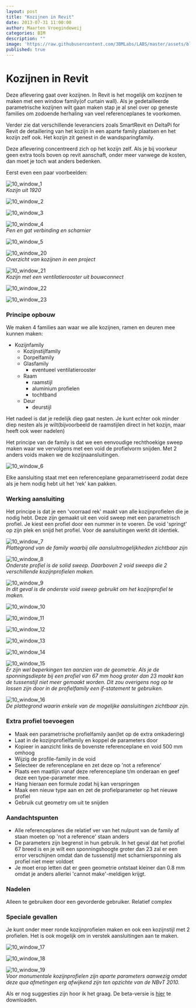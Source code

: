 ```yaml
---
layout: post
title: "Kozijnen in Revit"
date: 2013-07-31 11:00:00
author: Maarten Vroegindeweij
categories: BIM
description: ""
image: 'https://raw.githubusercontent.com/3BMLabs/LABS/master/assets/blog_assets/2013-07-31/10_window_1.png'
published: true
---
```


# Kozijnen in Revit

Deze aflevering gaat over kozijnen. In Revit is het mogelijk om kozijnen te maken met een window family(of curtain wall). Als je gedetailleerde parametrische kozijnen wilt gaan maken stap je al snel over op geneste families om zodoende herhaling van veel referenceplanes te voorkomen.

Verder zie dat verschillende leveranciers zoals SmartRevit en DeltaPi for Revit de detaillering van het kozijn in een aparte family plaatsen en het kozijn zelf ook. Het kozijn zit genest in de wandsparingfamily.

Deze aflevering concentreerd zich op het kozijn zelf. Als je bij voorkeur geen extra tools boven op revit aanschaft, onder meer vanwege de kosten, dan moet je toch wat anders bedenken.

Eerst even een paar voorbeelden:

![10_window_1](https://raw.githubusercontent.com/3BMLabs/LABS/master/assets/blog_assets/2013-07-31/10_window_1.png)<br>
*Kozijn uit 1920*

![10_window_2](https://raw.githubusercontent.com/3BMLabs/LABS/master/assets/blog_assets/2013-07-31/10_window_2.png)

![10_window_3](https://raw.githubusercontent.com/3BMLabs/LABS/master/assets/blog_assets/2013-07-31/10_window_3.png)

![10_window_4](https://raw.githubusercontent.com/3BMLabs/LABS/master/assets/blog_assets/2013-07-31/10_window_4.png)<br>
*Pen en gat verbinding en scharnier*

![10_window_5](https://raw.githubusercontent.com/3BMLabs/LABS/master/assets/blog_assets/2013-07-31/10_window_5.png)

![10_window_20](https://raw.githubusercontent.com/3BMLabs/LABS/master/assets/blog_assets/2013-07-31/10_window_20.png)<br>
*Overzicht van kozijnen in een project*

![10_window_21](https://raw.githubusercontent.com/3BMLabs/LABS/master/assets/blog_assets/2013-07-31/10_window_21.png)<br>
*Kozijn met een ventilatierooster uit bouwconnect*

![10_window_22](https://raw.githubusercontent.com/3BMLabs/LABS/master/assets/blog_assets/2013-07-31/10_window_22.png)

![10_window_23](https://raw.githubusercontent.com/3BMLabs/LABS/master/assets/blog_assets/2013-07-31/10_window_23.png)

### **Principe opbouw**
We maken 4 families aan waar we alle kozijnen, ramen en deuren mee kunnen maken:<br>
- Kozijnfamily
    - Kozijnstijlfamily
    - Dorpelfamily
    - Glasfamily
        - eventueel ventilatierooster
    - Raam
        - raamstijl
        - aluminium profielen
        - tochtband
    - Deur
        - deurstijl

Het nadeel is dat je redelijk diep gaat nesten. Je kunt echter ook minder diep nesten als je wilt(bijvoorbeeld de raamstijlen direct in het kozijn, maar heeft ook weer nadelen)

Het principe van de family is dat we een eenvoudige rechthoekige sweep maken waar we vervolgens met een void de profielvorm snijden. Met 2 anders voids maken we de kozijnaansluitingen.

![10_window_6](https://raw.githubusercontent.com/3BMLabs/LABS/master/assets/blog_assets/2013-07-31/10_window_6.png)

Elke aansluiting staat met een referenceplane geparametriseerd zodat deze als je hem nodig hebt uit het 'rek' kan pakken.

### **Werking aansluiting**

Het principe is dat je een 'voorraad rek' maakt van alle kozijnprofielen die je nodig hebt. Deze zijn gemaakt uit een void sweep met een parametrisch profiel. Je kiest een profiel door een nummer in te voeren. De void 'springt' op zijn plek en snijd het profiel. Voor de aansluitingen werkt dit identiek.

![10_window_7](https://raw.githubusercontent.com/3BMLabs/LABS/master/assets/blog_assets/2013-07-31/10_window_7.png)<br>
*Plattegrond van de family waarbij alle aansluitmogelijkheden zichtbaar zijn*

![10_window_8](https://raw.githubusercontent.com/3BMLabs/LABS/master/assets/blog_assets/2013-07-31/10_window_8.png)<br>
*Onderste profiel is de solid sweep. Daarboven 2 void sweeps die 2 verschillende kozijnprofielen maken.*

![10_window_9](https://raw.githubusercontent.com/3BMLabs/LABS/master/assets/blog_assets/2013-07-31/10_window_9.png)<br>
*In dit geval is de onderste void sweep gebruikt om het kozijnprofiel te maken.*

![10_window_10](https://raw.githubusercontent.com/3BMLabs/LABS/master/assets/blog_assets/2013-07-31/10_window_10.png)

![10_window_11](https://raw.githubusercontent.com/3BMLabs/LABS/master/assets/blog_assets/2013-07-31/10_window_11.png)

![10_window_12](https://raw.githubusercontent.com/3BMLabs/LABS/master/assets/blog_assets/2013-07-31/10_window_12.png)

![10_window_13](https://raw.githubusercontent.com/3BMLabs/LABS/master/assets/blog_assets/2013-07-31/10_window_13.png)

![10_window_14](https://raw.githubusercontent.com/3BMLabs/LABS/master/assets/blog_assets/2013-07-31/10_window_14.png)

![10_window_15](https://raw.githubusercontent.com/3BMLabs/LABS/master/assets/blog_assets/2013-07-31/10_window_15.png)<br>
*Er zijn wel beperkingen ten aanzien van de geometrie. Als je de sponningsdiepte bij een profiel van 67 mm hoog groter dan 23 maakt kan de tussenstijl niet meer gemaakt worden. Dit zou overigens nog op te lossen zijn door in de profielfamily een if-statement te gebruiken.*

![10_window_16](https://raw.githubusercontent.com/3BMLabs/LABS/master/assets/blog_assets/2013-07-31/10_window_16.png)<br>
*De plattegrond waarin enkele van de mogelijke aansluitingen zichtbaar zijn.*

### **Extra profiel toevoegen**
- Maak een parametrische profielfamily aan(let op de extra omkadering)
- Laat in de kozijnprofielfamily en koppel de parameters door
- Kopieer in aanzicht links de bovenste referenceplane en void 500 mm omhoog
- Wijzig de profile-family in de void
- Selecteer de referenceplane en zet deze op 'not a reference'
- Plaats een maatlijn vanaf deze referenceplane t/m onderaan en geef deze een type-parameter mee.
- Hang hieraan een formule zodat hij kan verspringen
- Maak een nieuw type aan en zet de profielparameter op het nieuwe profiel
- Gebruik cut geometry om uit te snijden

### **Aandachtspunten**
- Alle referenceplanes die relatief ver van het nulpunt van de family af staan moeten op 'not a reference' staan anders
- De parameters zijn begrenst in hun gebruik. In het geval dat het profiel 67 breed is en je wilt een sponningshoogte groter dan 23 zal er een error verschijnen omdat dan de tussenstijl met scharniersponning als profiel niet meer voldoet
- Je moet erop letten dat er geen geometrie ontstaat kleiner dan 0.8 mm omdat je anders allerlei 'cannot make'-meldigen krijgt.

### **Nadelen**
Alleen te gebruiken door een gevorderde gebruiker.
Relatief complex


### **Speciale gevallen**
Je kunt onder meer ronde kozijnprofielen maken en ook een kozijnstijl met 2 profielen. Het is ook mogelijk om in verstek aansluitingen aan te maken.

![10_window_17](https://raw.githubusercontent.com/3BMLabs/LABS/master/assets/blog_assets/2013-07-31/10_window_17.png)

![10_window_18](https://raw.githubusercontent.com/3BMLabs/LABS/master/assets/blog_assets/2013-07-31/10_window_18.png)

![10_window_19](https://raw.githubusercontent.com/3BMLabs/LABS/master/assets/blog_assets/2013-07-31/10_window_19.png)<br>
*Voor monumentale kozijnprofielen zijn aparte parameters aanwezig omdat deze qua afmetingen erg afwijkend zijn ten opzichte van de NBvT 2010.*

Als er nog suggesties zijn hoor ik het graag. De beta-versie is [hier](http://www.3bm.cloud/dutchrevitblog/31_WI_stijl.zip) te downloaden.